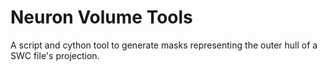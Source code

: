 # Neuron Volume Tools

A script and cython tool to generate masks representing the outer hull of a SWC file's projection.
